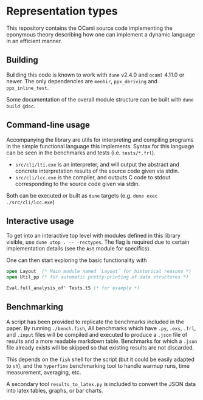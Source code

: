 

# Representation types

This repository contains the OCaml source code implementing
the eponymous theory describing how one can
implement a dynamic language in an efficient manner.

## Building

Building this code is known to work with `dune` v2.4.0 and `ocaml` 4.11.0 or newer.
The only dependencies are `menhir`, `ppx_deriving` and `ppx_inline_test`.

Some documentation of the overall module structure can be built with `dune build @doc`.

## Command-line usage

Accompanying the library are utils for interpreting and compiling programs
in the simple functional language this implements. Syntax for this language
can be seen in the benchmarks and tests (i.e. `tests/*.frl`).

- `src/cli/lti.exe` is an interpreter, and will output the abstract and concrete interpretation results of the source code given via stdin.
- `src/cli/lcc.exe` is the compiler, and outputs C code to stdout corresponding to the source code given via stdin.

Both can be executed or built as `dune` targets (e.g. `dune exec ./src/cli/lcc.exe`)

## Interactive usage

To get into an interactive top level with modules defined in this library
visible, use `dune utop . -- -rectypes`. The flag is required due to
certain implementation details (see the `Ast` module for specifics).

One can then start exploring the basic functionality with
```ocaml
open Layout  (* Main module named `Layout` for historical reasons *)
open Util_pp (* for automatic pretty-printing of data structures *)

Eval.full_analysis_of' Tests.t5 (* for example *)
```

## Benchmarking

A script has been provided to replicate the benchmarks included in the paper.
By running `./bench.fish`, All benchmarks which have `.py`, `.exs`, `.frl`, and `.input`
files will be compiled and executed to produce a `.json` file of results and a more
readable markdown table. Benchmarks for which a `.json` file already exists will be skipped
so that existing results are not discarded.

This depends on the `fish` shell for the script (but it could be easily adapted to `sh`), and the `hyperfine` benchmarking tool to handle warmup runs, time measurement, averaging, etc.

A secondary tool `results_to_latex.py` is included to convert the JSON data into latex tables,
graphs, or bar charts.
